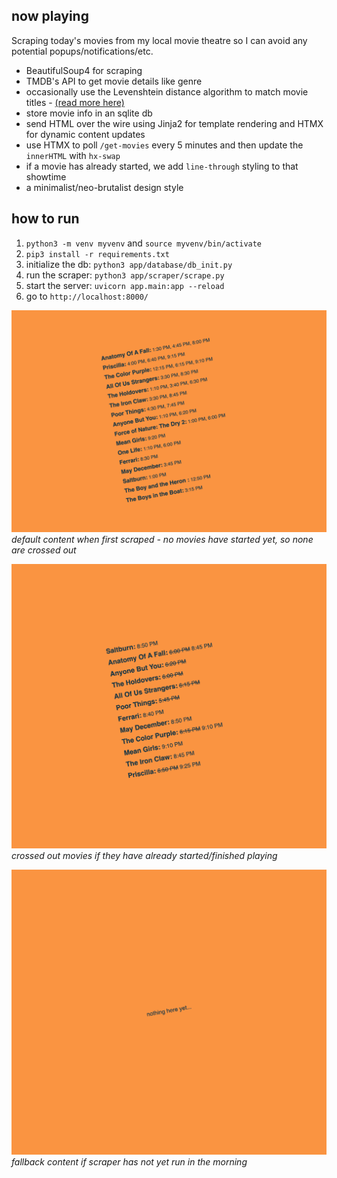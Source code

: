 ## now playing

Scraping today's movies from my local movie theatre so I can avoid any potential popups/notifications/etc.

- BeautifulSoup4 for scraping
- TMDB's API to get movie details like genre
- occasionally use the Levenshtein distance algorithm to match movie titles - [(read more here)](https://0v00.io/websites-as-non-places-scraping-and-the-levenshtein-distance/)
- store movie info in an sqlite db
- send HTML over the wire using Jinja2 for template rendering and HTMX for dynamic content updates
- use HTMX to poll `/get-movies` every 5 minutes and then update the `innerHTML` with `hx-swap`
- if a movie has already started, we add `line-through` styling to that showtime
- a minimalist/neo-brutalist design style

## how to run

1. `python3 -m venv myvenv` and `source myvenv/bin/activate`
2. `pip3 install -r requirements.txt`
4. initialize the db: `python3 app/database/db_init.py`
5. run the scraper: `python3 app/scraper/scrape.py`
4. start the server: `uvicorn app.main:app --reload`
5. go to `http://localhost:8000/`

![screenshot](/screenshot.png)
_*default content when first scraped - no movies have started yet, so none are crossed out*_

![content if a movie has started](/screenshot2.png)
_*crossed out movies if they have already started/finished playing*_

![fallback content if nothing scraped](/screenshot3.png)
_*fallback content if scraper has not yet run in the morning*_